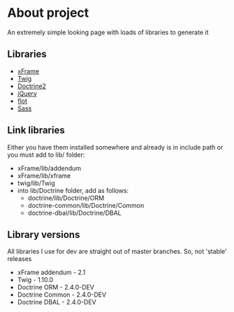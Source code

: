About project
=============

An extremely simple looking page with loads of libraries to generate it

Libraries
---------

* [xFrame](https://github.com/linusnorton/xFrame)
* [Twig](http://twig.sensiolabs.org)
* [Doctrine2](http://www.doctrine-project.org/)
* [jQuery](http://jquery.com/)
* [flot](http://code.google.com/p/flot/)
* [Sass](http://sass-lang.com/)

Link libraries
--------------

Either you have them installed somewhere and already is in include path or you must add to lib/ folder:

* xFrame/lib/addendum
* xFrame/lib/xframe
* twig/lib/Twig
* into lib/Doctrine folder, add as follows:
    * doctrine/lib/Doctrine/ORM
    * doctrine-common/lib/Doctrine/Common
    * doctrine-dbal/lib/Doctrine/DBAL

Library versions
----------------

All libraries I use for dev are straight out of master branches. So, not 'stable' releases

* xFrame addendum - 2.1
* Twig - 1.10.0
* Doctrine ORM - 2.4.0-DEV
* Doctrine Common - 2.4.0-DEV
* Doctrine DBAL - 2.4.0-DEV
